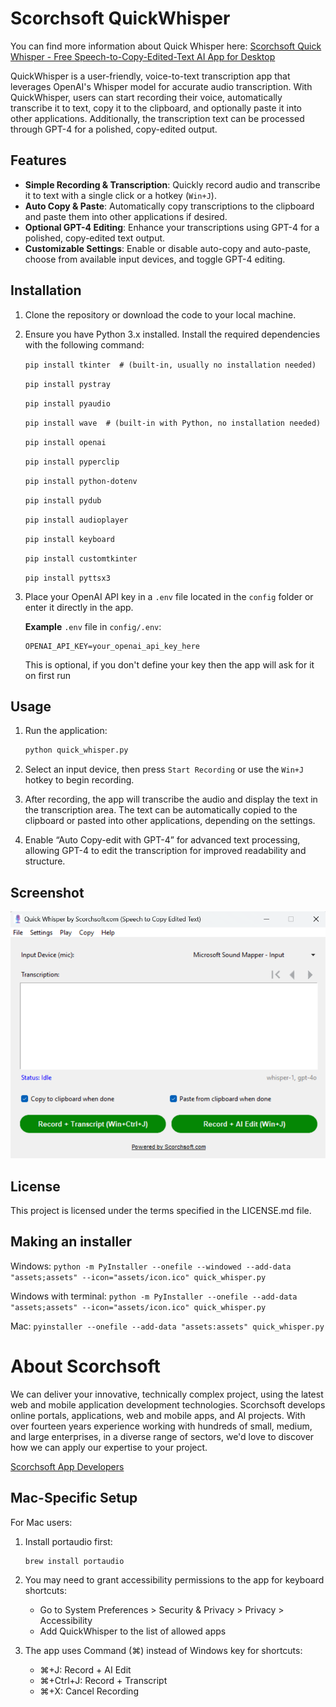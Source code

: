 # Scorchsoft QuickWhisper

You can find more information about Quick Whisper here:
[Scorchsoft Quick Whisper - Free Speech-to-Copy-Edited-Text AI App for Desktop](https://www.scorchsoft.com/blog/speech-to-copyedited-text-app/)

QuickWhisper is a user-friendly, voice-to-text transcription app that leverages OpenAI's Whisper model for accurate audio transcription. With QuickWhisper, users can start recording their voice, automatically transcribe it to text, copy it to the clipboard, and optionally paste it into other applications. Additionally, the transcription text can be processed through GPT-4 for a polished, copy-edited output.

## Features

- **Simple Recording & Transcription**: Quickly record audio and transcribe it to text with a single click or a hotkey (`Win+J`).
- **Auto Copy & Paste**: Automatically copy transcriptions to the clipboard and paste them into other applications if desired.
- **Optional GPT-4 Editing**: Enhance your transcriptions using GPT-4 for a polished, copy-edited text output.
- **Customizable Settings**: Enable or disable auto-copy and auto-paste, choose from available input devices, and toggle GPT-4 editing.

## Installation

1. Clone the repository or download the code to your local machine.

2. Ensure you have Python 3.x installed. Install the required dependencies with the following command:

    `pip install tkinter  # (built-in, usually no installation needed)`

    `pip install pystray`

    `pip install pyaudio`

    `pip install wave  # (built-in with Python, no installation needed)`

    `pip install openai`

    `pip install pyperclip`

    `pip install python-dotenv`
    
    `pip install pydub`

    `pip install audioplayer`

    `pip install keyboard`

    `pip install customtkinter`

    `pip install pyttsx3`


3. Place your OpenAI API key in a `.env` file located in the `config` folder or enter it directly in the app.

    **Example** `.env` file in `config/.env`:
    ```plaintext
    OPENAI_API_KEY=your_openai_api_key_here
    ```

    This is optional, if you don't define your key then the app will ask for it on first run

## Usage

1. Run the application:

    ```bash
    python quick_whisper.py
    ```

2. Select an input device, then press `Start Recording` or use the `Win+J` hotkey to begin recording.

3. After recording, the app will transcribe the audio and display the text in the transcription area. The text can be automatically copied to the clipboard or pasted into other applications, depending on the settings.

4. Enable “Auto Copy-edit with GPT-4” for advanced text processing, allowing GPT-4 to edit the transcription for improved readability and structure.

## Screenshot

![QuickWhisper Interface](assets/quick-whisper-v1-5-0.png)


## License

This project is licensed under the terms specified in the LICENSE.md file.

## Making an installer

Windows:
`python -m PyInstaller --onefile --windowed --add-data "assets;assets" --icon="assets/icon.ico" quick_whisper.py`

Windows with terminal:
`python -m PyInstaller --onefile --add-data "assets;assets" --icon="assets/icon.ico" quick_whisper.py`

Mac:
`pyinstaller --onefile --add-data "assets:assets" quick_whisper.py`

# About Scorchsoft

We can deliver your innovative, technically complex project, using the latest web and mobile application development technologies.
Scorchsoft develops online portals, applications, web and mobile apps, and AI projects. With over fourteen years experience working with hundreds of small, medium, and large enterprises, in a diverse range of sectors, we'd love to discover how we can apply our expertise to your project.

[Scorchsoft App Developers](https://www.scorchsoft.com/blog/speech-to-copyedited-text-app/)

## Mac-Specific Setup

For Mac users:
1. Install portaudio first:
   ```bash
   brew install portaudio
   ```

2. You may need to grant accessibility permissions to the app for keyboard shortcuts:
   - Go to System Preferences > Security & Privacy > Privacy > Accessibility
   - Add QuickWhisper to the list of allowed apps

3. The app uses Command (⌘) instead of Windows key for shortcuts:
   - ⌘+J: Record + AI Edit
   - ⌘+Ctrl+J: Record + Transcript
   - ⌘+X: Cancel Recording
